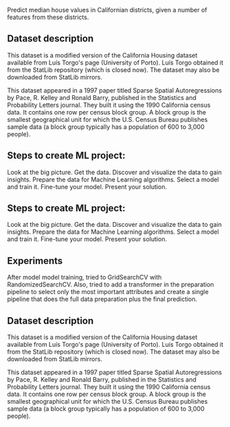 
Predict median house values in Californian districts, given a number of features from these districts.


## Dataset description

This dataset is a modified version of the California Housing dataset available from Luís Torgo's page (University of Porto). Luís Torgo obtained it from the StatLib repository (which is closed now). The dataset may also be downloaded from StatLib mirrors.

This dataset appeared in a 1997 paper titled Sparse Spatial Autoregressions by Pace, R. Kelley and Ronald Barry, published in the Statistics and Probability Letters journal. They built it using the 1990 California census data. It contains one row per census block group. A block group is the smallest geographical unit for which the U.S. Census Bureau publishes sample data (a block group typically has a population of 600 to 3,000 people).
## Steps to create ML project:

Look at the big picture.
Get the data.
Discover and visualize the data to gain insights.
Prepare the data for Machine Learning algorithms.
Select a model and train it.
Fine-tune your model.
Present your solution.
## Steps to create ML project:

Look at the big picture.
Get the data.
Discover and visualize the data to gain insights.
Prepare the data for Machine Learning algorithms.
Select a model and train it.
Fine-tune your model.
Present your solution.

## Experiments

After model model training, tried to GridSearchCV with RandomizedSearchCV.
Also, tried to add a transformer in the preparation pipeline to select only the most
important attributes and create a single pipeline that does the full data preparation plus the final
prediction.

## Dataset description

This dataset is a modified version of the California Housing dataset available from Luís Torgo's page (University of Porto). Luís Torgo obtained it from the StatLib repository (which is closed now). The dataset may also be downloaded from StatLib mirrors.

This dataset appeared in a 1997 paper titled Sparse Spatial Autoregressions by Pace, R. Kelley and Ronald Barry, published in the Statistics and Probability Letters journal. They built it using the 1990 California census data. It contains one row per census block group. A block group is the smallest geographical unit for which the U.S. Census Bureau publishes sample data (a block group typically has a population of 600 to 3,000 people).
